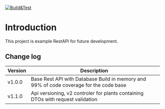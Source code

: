 [![Build&Test](https://github.com/Maciekskc/GardeningApi/actions/workflows/build-and-test-check.yml/badge.svg?branch=main)](https://github.com/Maciekskc/GardeningApi/actions/workflows/build-and-test-check.yml)
 # Introduction

This project is example RestAPI for future development.

## Change log

| Version | Description |
| ------- | ------------|
| v1.0.0  | Base Rest API with Database Build in memory and 99% of code coverage for the code base |
| v1.1.0  | Api versioning, v2 controler for plants containing DTOs with request validation |
